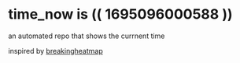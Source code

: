 # time_now is (( 1695096000588 ))

an automated repo that shows the currnent time

inspired by [breakingheatmap](https://github.com/breakingheatmap/breakingheatmap)